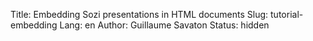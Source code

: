 Title: Embedding Sozi presentations in HTML documents
Slug: tutorial-embedding
Lang: en
Author: Guillaume Savaton
Status: hidden

<!-- TODO -->

